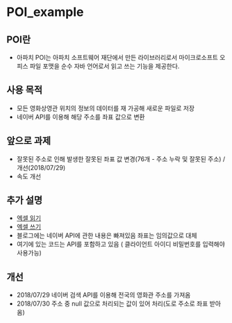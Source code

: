 # POI_example

## POI란
- 아파치 POI는 아파치 소프트웨어 재단에서 만든 라이브러리로서 마이크로소프트 오피스 파일 포맷을 순수 자바 언어로서 읽고 쓰는 기능을 제공한다. 

## 사용 목적
- 모든 영화상영관 위치의 정보의 데이터를 재 가공해 새로운 파일로 저장
- 네이버 API를 이용해 해당 주소를 좌표 값으로 변환

## 앞으로 과제
- 잘못된 주소로 인해 발생한 잘못된 좌표 값 변경(76개 - 주소 누락 및 잘못된 주소) / 개선(2018/07/29)
- 속도 개선

## 추가 설명
- [엑셀 읽기](http://nackwon.tistory.com/118?category=797299)
- [엑셀 쓰기](http://nackwon.tistory.com/119?category=797299)
- 블로그에는 네이버 API에 관한 내용은 빠져있음 좌표는 임의값으로 대체
- 여기에 있는 코드는 API를 포함하고 있음 ( 클라이언트 아이디 비밀번호를 입력해야 사용가능)

## 개선
- 2018/07/29 네이버 검색 API를 이용해 전국의 영화관 주소를 가져옴
- 2018/07/30 주소 중 null 값으로 처리되는 값이 있어 처리(도로 주소로 좌표 받아옴)


